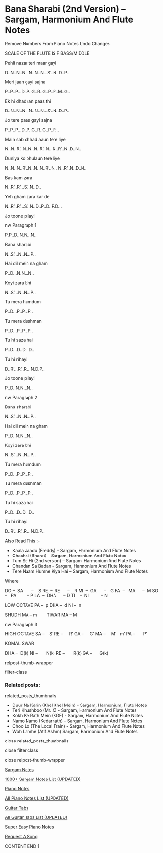 
# Bana Sharabi (2nd Version) – Sargam, Harmonium And Flute Notes

Remove Numbers From Piano Notes
Undo Changes

SCALE OF THE FLUTE IS F BASS/MIDDLE

Pehli nazar teri maar gayi

D..N..N..N…N..N..N…S’..N..D..P..

Meri jaan gayi sajna

P..P..P…D..P..G..R..G..P..P..M..G..

Ek hi dhadkan paas thi

D..N..N..N…N..N..N…S’..N..D..P..

Jo tere paas gayi sajna

P..P..P…D..P..G..R..G..P..P…

Main sab chhad aaun tere liye

N..N..R’..N..N..N..R’..N.. N..R’..N..D..N..

Duniya ko bhulaun tere liye

N..N..N..R’..N..N..N..R’..N.. N..R’..N..D..N..

Bas kam zara

N..R’..R’…S’..N..D..

Yeh gham zara kar de

N..R’..R’…S’..N..D..P..D..P.D…

Jo toone pilayi

nw Paragraph 1

P.P..D..N.N…N..

Bana sharabi

N..S’…N..N…P..

Hai dil mein na gham

P..D…N.N…N..

Koyi zara bhi

N..S’…N..N…P..

Tu mera humdum

P..D…P..P…P..

Tu mera dushman

P..D…P..P…P..

Tu hi saza hai

P..D…D..D…D..

Tu hi rihayi

D..R’…R’..R’…N.D.P..

Jo toone pilayi

P..D..N.N…N..

nw Paragraph 2

Bana sharabi

N..S’…N..N…P..

Hai dil mein na gham

P..D..N.N…N..

Koyi zara bhi

N..S’…N..N…P..

Tu mera humdum

P..D…P..P…P..

Tu mera dushman

P..D…P..P…P..

Tu hi saza hai

P..D…D..D…D..

Tu hi rihayi

D..R’…R’..R’…N.D.P..

Also Read This :-

* Kaala Jaadu (Freddy) – Sargam, Harmonium And Flute Notes
* Chashni (Bharat) – Sargam, Harmonium And Flute Notes
* Tum Se Hi (2nd version) – Sargam, Harmonium And Flute Notes
* Chandan Sa Badan – Sargam, Harmonium And Flute Notes
* Tere Naam Humne Kiya Hai – Sargam, Harmonium And Flute Notes

Where

DO –  SA       –    S
RE  –  RE      –    R
MI  –  GA      –    G
FA  –   MA      –  M
SO  –   PA         – P
LA  –  DHA      – D
TI    –  NI          – N

LOW OCTAVE
PA –  p
DHA –  d
NI –  n

SHUDH MA – m        TIWAR MA – M

nw Paragraph 3

HIGH OCTAVE
SA –    S’
RE –     R’
GA –     G’
MA –     M’   m’
PA –       P’

KOMAL SWAR

DHA –  D(k)
NI –       N(k)
RE –       R(k)
GA –      G(k)

relpost-thumb-wrapper

filter-class

### Related posts:

related_posts_thumbnails

* Duur Na Karin (Khel Khel Mein) - Sargam, Harmonium, Flute Notes
* Teri Khushboo (Mr. X) - Sargam, Harmonium And Flute Notes
* Kokh Ke Rath Mein (KGF) - Sargam, Harmonium And Flute Notes
* Namo Namo (Kedarnath) - Sargam, Harmonium And Flute Notes
* Choo Lo (The Local Train) - Sargam, Harmonium And Flute Notes
* Woh Lamhe (Atif Aslam) Sargam, Harmonium And Flute Notes

close related_posts_thumbnails

close filter class

close relpost-thumb-wrapper

[Sargam Notes](https://www.notationsworld.com/sargam-notes.html)

[1000+ Sargam Notes List (UPDATED)](https://www.notationsworld.com/all-songs-list-sargam-notes.html)

[Piano Notes](https://www.notationsworld.com/piano-notes.html)

[All Piano Notes List (UPDATED)](https://www.notationsworld.com/all-songs-list-piano-notes.html)

[Guitar Tabs](https://www.notationsworld.com/guitar-tabs.html)

[All Guitar Tabs List (UPDATED)](https://www.notationsworld.com/all-songs-list-guitar-tabs.html)

[Super Easy Piano Notes](https://studywall.in/)

[Request A Song](https://www.notationsworld.com/request-a-song.html)

CONTENT END 1

